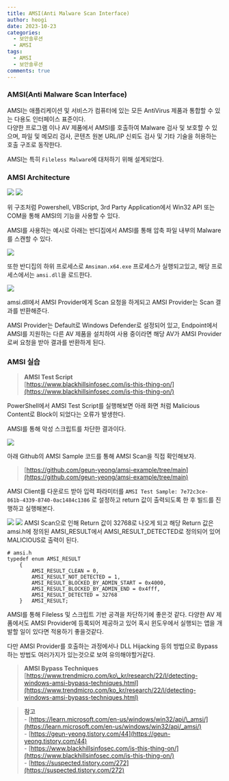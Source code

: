 ```yaml
---
title: AMSI(Anti Malware Scan Interface)
author: heogi
date: 2023-10-23
categories:
  - 보안솔루션
  - AMSI
tags:
  - AMSI
  - 보안솔루션
comments: true
---
```

### **AMSI(Anti Malware Scan Interface)**

AMSI는 애플리케이션 및 서비스가 컴퓨터에 있는 모든 AntiVirus 제품과 통합할 수 있는 다용도 인터페이스 표준이다.  
다양한 프로그램 이나 AV 제품에서 AMSI를 호출하여 Malware 검사 및 보호할 수 있으며, 파일 및 메모리 검사, 콘텐츠 원본 URL/IP 신뢰도 검사 및 기타 기술을 허용하는 호출 구조로 동작한다.

AMSI는 특히 `Fileless Malware`에 대처하기 위해 설계되었다.

### **AMSI Architecture**

![](../../Pasted%20image%2020240407002344.png)
![](../../Pasted%20image%2020240407002359.png)

위 구조처럼 Powershell, VBScript, 3rd Party Application에서 Win32 API 또는 COM을 통해 AMSI의 기능을 사용할 수 있다.

AMSI를 사용하는 예시로 아래는 반디집에서 AMSI를 통해 압축 파일 내부의 Malware를 스캔할 수 있다.

![](../../Pasted%20image%2020240407002405.png)

또한 반디집의 하위 프로세스로 `Amsiman.x64.exe` 프로세스가 실행되고있고, 해당 프로세스에서는 `amsi.dll`을 로드한다.

![](../../Pasted%20image%2020240407002411.png)

amsi.dll에서 AMSI Provider에게 Scan 요청을 하게되고 AMSI Provider는 Scan 결과를 반환해준다.

AMSI Provider는 Default로 Windows Defender로 설정되어 있고, Endpoint에서 AMSI를 지원하는 다른 AV 제품을 설치하여 사용 중이라면 해당 AV가 AMSI Provider로써 요청을 받아 결과를 반환하게 된다.

### **AMSI 실습**

> **AMSI Test Script**  
> [https://www.blackhillsinfosec.com/is-this-thing-on/](https://www.blackhillsinfosec.com/is-this-thing-on/)

PowerShell에서 AMSI Test Script를 실행해보면 아래 화면 처럼 Malicious Content로 Block이 되었다는 오류가 발생한다.

AMSI를 통해 악성 스크립트를 차단한 결과이다.

![](https://blog.kakaocdn.net/dn/cmJP8Z/btsAjg03Z6B/4SW57fFnvXxxt64TXCNlC1/img.png)

아래 Github의 AMSI Sample 코드를 통해 AMSI Scan을 직접 확인해보자.

> [https://github.com/geun-yeong/amsi-example/tree/main](https://github.com/geun-yeong/amsi-example/tree/main)

  
AMSI Client를 다운로드 받아 입력 파라미터를 `AMSI Test Sample: 7e72c3ce-861b-4339-8740-0ac1484c1386` 로 설정하고 return 값이 출력되도록 한 후 빌드를 진행하고 실행해본다.

![](../../Pasted%20image%2020240407002428.png)
![](../../Pasted%20image%2020240407002439.png)
AMSI Scan으로 인해 Return 값이 32768로 나오게 되고 해당 Return 값은 amsi.h에 정의된 AMSI\_RESULT에서 AMSI\_RESULT\_DETECTED로 정의되어 있어 MALICIOUS로 출력이 된다.

```
# amsi.h
typedef enum AMSI_RESULT
    {
        AMSI_RESULT_CLEAN = 0,
        AMSI_RESULT_NOT_DETECTED = 1,
        AMSI_RESULT_BLOCKED_BY_ADMIN_START = 0x4000,
        AMSI_RESULT_BLOCKED_BY_ADMIN_END = 0x4fff,
        AMSI_RESULT_DETECTED = 32768
    } 	AMSI_RESULT;
```

AMSI를 통해 Fileless 및 스크립트 기반 공격을 차단하기에 좋은것 같다. 다양한 AV 제품에서도 AMSI Provider에 등록되어 제공하고 있어 혹시 윈도우에서 실행되는 앱을 개발할 일이 있다면 적용하기 좋을것같다.

다만 AMSI Provider를 호출하는 과정에서나 DLL Hijacking 등의 방법으로 Bypass 하는 방법도 여러가지가 있는것으로 보여 유의해야할거같다. 

> **AMSI Bypass Techniques**  
> [https://www.trendmicro.com/ko\_kr/research/22/l/detecting-windows-amsi-bypass-techniques.html](https://www.trendmicro.com/ko_kr/research/22/l/detecting-windows-amsi-bypass-techniques.html)

> **참고**  
> \- [https://learn.microsoft.com/en-us/windows/win32/api/\_amsi/](https://learn.microsoft.com/en-us/windows/win32/api/_amsi/)  
> \- [https://geun-yeong.tistory.com/44](https://geun-yeong.tistory.com/44)  
> \- [https://www.blackhillsinfosec.com/is-this-thing-on/](https://www.blackhillsinfosec.com/is-this-thing-on/)  
> \- [https://suspected.tistory.com/272](https://suspected.tistory.com/272)